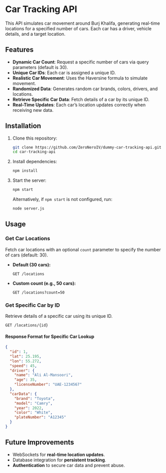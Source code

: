 
# Car Tracking API

This API simulates car movement around Burj Khalifa, generating real-time locations for a specified number of cars. Each car has a driver, vehicle details, and a target location.

## Features

- **Dynamic Car Count**: Request a specific number of cars via query parameters (default is 30).
- **Unique Car IDs**: Each car is assigned a unique ID.
- **Realistic Car Movement**: Uses the Haversine formula to simulate movement.
- **Randomized Data**: Generates random car brands, colors, drivers, and locations.
- **Retrieve Specific Car Data**: Fetch details of a car by its unique ID.
- **Real-Time Updates**: Each car’s location updates correctly when receiving new data.

## Installation

1. Clone this repository:

   ```sh
   git clone https://github.com/ZeroNeroIV/dummy-car-tracking-api.git
   cd car-tracking-api
   ```

2. Install dependencies:

   ```sh
   npm install
   ```

3. Start the server:

   ```sh
   npm start
   ```

   Alternatively, if `npm start` is not configured, run:

   ```sh
   node server.js
   ```

## Usage

### **Get Car Locations**

Fetch car locations with an optional `count` parameter to specify the number of cars (default: 30).

- **Default (30 cars):**

  ```http
  GET /locations
  ```

- **Custom count (e.g., 50 cars):**

  ```http
  GET /locations?count=50
  ```

### **Get Specific Car by ID**

Retrieve details of a specific car using its unique ID.

  ```http
  GET /locations/{id}
  ```

#### **Response Format for Specific Car Lookup**

```json
{
  "id": 1,
  "lat": 25.195,
  "lon": 55.272,
  "speed": 45,
  "driver": {
    "name": "Ali Al-Mansoori",
    "age": 35,
    "licenseNumber": "UAE-1234567"
  },
  "carData": {
    "brand": "Toyota",
    "model": "Camry",
    "year": 2022,
    "color": "White",
    "plateNumber": "A12345"
  }
}
```

## Future Improvements

- WebSockets for **real-time location updates**.
- Database integration for **persistent tracking**.
- **Authentication** to secure car data and prevent abuse.
